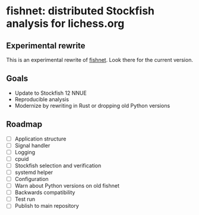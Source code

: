 fishnet: distributed Stockfish analysis for lichess.org
=======================================================

Experimental rewrite
--------------------

This is an experimental rewrite of [fishnet](https://github.com/niklasf/fishnet).
Look there for the current version.

Goals
-----

* Update to Stockfish 12 NNUE
* Reproducible analysis
* Modernize by rewriting in Rust or dropping old Python versions

Roadmap
-------

* [ ] Application structure
* [ ] Signal handler
* [ ] Logging
* [ ] cpuid
* [ ] Stockfish selection and verification
* [ ] systemd helper
* [ ] Configuration
* [ ] Warn about Python versions on old fishnet
* [ ] Backwards compatibility
* [ ] Test run
* [ ] Publish to main repository
